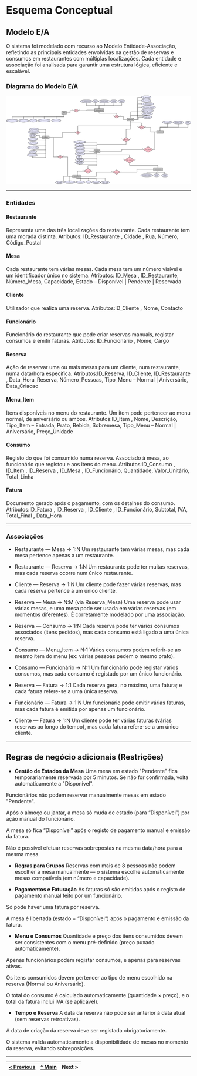 # Esquema Conceptual

## Modelo E/A

O sistema foi modelado com recurso ao Modelo Entidade-Associação, refletindo as principais entidades envolvidas na gestão de reservas e consumos em restaurantes com múltiplas localizações. Cada entidade e associação foi analisada para garantir uma estrutura lógica, eficiente e escalável.

### Diagrama do Modelo E/A

![Modelo Entidade-Associação do sistema de reservas](images/ea_model_restaurante.png)


---

### Entidades

####  Restaurante
Representa uma das três localizações do restaurante. Cada restaurante tem uma morada distinta.
Atributos: ID_Restaurante , Cidade , Rua, Número, Código_Postal

#### Mesa
Cada restaurante tem várias mesas. Cada mesa tem um número visível e um identificador único no sistema.
Atributos: ID_Mesa , ID_Restaurante, Número_Mesa, Capacidade, Estado – Disponível | Pendente | Reservada

#### Cliente
Utilizador que realiza uma reserva.
Atributos:ID_Cliente , Nome, Contacto

####  Funcionário
Funcionário do restaurante que pode criar reservas manuais, registar consumos e emitir faturas.
Atributos: ID_Funcionário , Nome, Cargo

#### Reserva
Ação de reservar uma ou mais mesas para um cliente, num restaurante, numa data/hora específica.
Atributos:ID_Reserva, ID_Cliente, ID_Restaurante , Data_Hora_Reserva, Número_Pessoas, Tipo_Menu – Normal | Aniversário, Data_Criacao

####  Menu_Item
Itens disponíveis no menu do restaurante. Um item pode pertencer ao menu normal, de aniversário ou ambos.
Atributos:ID_Item , Nome, Descrição, Tipo_Item – Entrada, Prato, Bebida, Sobremesa, Tipo_Menu – Normal | Aniversário, Preço_Unidade

#### Consumo
Registo do que foi consumido numa reserva. Associado à mesa, ao funcionário que registou e aos itens do menu.
Atributos:ID_Consumo , ID_Item , ID_Reserva , ID_Mesa , ID_Funcionário, Quantidade, Valor_Unitário, Total_Linha

#### Fatura
Documento gerado após o pagamento, com os detalhes do consumo.
Atributos:ID_Fatura , ID_Reserva , ID_Cliente , ID_Funcionário, Subtotal, IVA, Total_Final , Data_Hora

---

### Associações

- Restaurante — Mesa → 1:N
Um restaurante tem várias mesas, mas cada mesa pertence apenas a um restaurante.

- Restaurante — Reserva → 1:N
Um restaurante pode ter muitas reservas, mas cada reserva ocorre num único restaurante.

- Cliente — Reserva → 1:N
Um cliente pode fazer várias reservas, mas cada reserva pertence a um único cliente.

- Reserva — Mesa → N:M (via Reserva_Mesa)
Uma reserva pode usar várias mesas, e uma mesa pode ser usada em várias reservas (em momentos diferentes). É corretamente modelado por uma associação.

- Reserva — Consumo → 1:N
Cada reserva pode ter vários consumos associados (itens pedidos), mas cada consumo está ligado a uma única reserva.

- Consumo — Menu_Item → N:1
Vários consumos podem referir-se ao mesmo item do menu (ex: várias pessoas pedem o mesmo prato).

- Consumo — Funcionário → N:1
Um funcionário pode registar vários consumos, mas cada consumo é registado por um único funcionário.

- Reserva — Fatura → 1:1
Cada reserva gera, no máximo, uma fatura; e cada fatura refere-se a uma única reserva.

- Funcionário — Fatura → 1:N
Um funcionário pode emitir várias faturas, mas cada fatura é emitida por apenas um funcionário.

- Cliente — Fatura → 1:N
Um cliente pode ter várias faturas (várias reservas ao longo do tempo), mas cada fatura refere-se a um único cliente.
  
---

## Regras de negócio adicionais (Restrições)



- **Gestão de Estados da Mesa**
Uma mesa em estado "Pendente" fica temporariamente reservada por 5 minutos. Se não for confirmada, volta automaticamente a "Disponível".

Funcionários não podem reservar manualmente mesas em estado "Pendente".

Após o almoço ou jantar, a mesa só muda de estado (para “Disponível”) por ação manual do funcionário.

A mesa só fica “Disponível” após o registo de pagamento manual e emissão da fatura.

Não é possível efetuar reservas sobrepostas na mesma data/hora para a mesma mesa.

- **Regras para Grupos**
Reservas com mais de 8 pessoas não podem escolher a mesa manualmente — o sistema escolhe automaticamente mesas compatíveis (em número e capacidade).

- **Pagamentos e Faturação**
As faturas só são emitidas após o registo de pagamento manual feito por um funcionário.

Só pode haver uma fatura por reserva.

A mesa é libertada (estado = “Disponível”) após o pagamento e emissão da fatura.

- **Menu e Consumos**
Quantidade e preço dos itens consumidos devem ser consistentes com o menu pré-definido (preço puxado automaticamente).

Apenas funcionários podem registar consumos, e apenas para reservas ativas.

Os itens consumidos devem pertencer ao tipo de menu escolhido na reserva (Normal ou Aniversário).

O total do consumo é calculado automaticamente (quantidade × preço), e o total da fatura inclui IVA (se aplicável).

- **Tempo e Reserva**
A data da reserva não pode ser anterior à data atual (sem reservas retroativas).

A data de criação da reserva deve ser registada obrigatoriamente.

O sistema valida automaticamente a disponibilidade de mesas no momento da reserva, evitando sobreposições.

---

[< Previous](rei02.md) | [^ Main](/../../) | Next >
:--- | :---: | ---:
